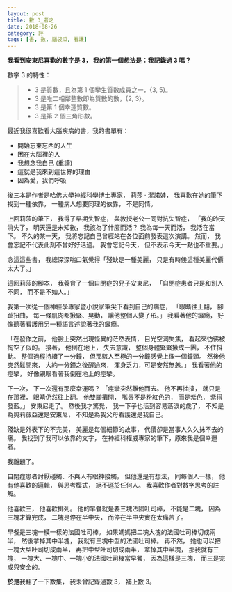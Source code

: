 ```yaml
---
layout: post
title: 數 3_者之
date: 2018-08-26
category: 評
tags: [書, 數, 腦袋瓜, 看護]
---
```


**我看到安東尼喜歡的數字是 3，
我的第一個想法是：我記錄過 3 嗎？**


數字 3 的特性：
>- 3 是質數，且為第 1 個孿生質數成員之一，\{3, 5\}。
>- 3 是唯二相鄰整數即為質數的數，\{2, 3\}。
>- 3 是第 1 個幸運質數。
>- 3 是第 2 個三角形數。


<!--more-->
最近我很喜歡看大腦疾病的書，我的書單有：
* 開始忘東忘西的人生
* 困在大腦裡的人
* 我想念我自己 (重讀)
* 這就是我來到這世界的理由
* 因為愛，我們呼吸

後三本是作者是哈佛大學神經科學博士專家，
莉莎 ‧ 潔諾娃，
我喜歡在她的筆下找到一種依靠，
一種病人想要同理的依靠，
不是同情。

上回莉莎的筆下，
我得了早期失智症，
與教授老公一同對抗失智症，
「我的昨天消失了，
明天還是未知數，
我該為了什麼而活？
我為每一天而活，
我活在當下。
不久的某一天，
我將忘記自己曾經站在各位面前發表這次演講。
然而，
我會忘記不代表此刻不曾好好活過。
我會忘記今天，
但不表示今天一點也不重要。」

念這這些書，
我總深深喘口氣覺得「殘缺是一種美麗，
只是有時候這種美麗代價太大了。」

這回莉莎的腳本，
我養育了一個自閉症的兒子安東尼，
「自閉症患者只是和別人不同，
而不是不如人。」

我第一次從一個神經學專家暨小說家筆尖下看到自己的病症，
「眼睛往上翻，
腳趾扭曲，
每一條肌肉都揪緊、晃動，
讓他整個人變了形。」
我看著他的癲癇，
好像聽著看護用另一種語言述說著我的癲癇。

「在發作之前，
他臉上突然出現怪異的茫然表情，
目光空洞失焦，
看起來彷彿被掏空了似的。
接著，
他倒在地上，
失去意識，
整個身體緊緊揪成一團，
不住抖動。
整個過程持續了一分鐘，
但那駭人至極的一分鐘感覺上像一個鐘頭。
然後他突然鬆開來，
大約一分鐘之後醒過來，
渾身乏力，可是安然無恙。」
我看著他的痙攣，
好像親眼看著我倒在地上的痙攣。

下一次，
下一次還有那麼幸運嗎？
「痙攣突然離他而去。
他不再抽搐，
就只是在那裡，
眼睛仍然往上翻。
他雙腳攤開，
嘴唇不是粉紅色的，
而是紫色，
紫得發藍。」
安東尼走了。
然後我才驚覺，
我一下子也活到容易落淚的歲了，
不知是為奧莉薇亞還是安東尼，
不知是為我父母看護還是我自己。

殘缺是外表下的不完美，
美麗是每個細節的故事，
代價卻是當事人久久抹不去的痛。
我找到了我可以依靠的文字，
在神經科權威專家的筆下，原來我是個幸運者。

我離題了。

自閉症患者討厭碰觸、不與人有眼神接觸，
但他還是有想法，
同每個人一樣，
他有他喜歡的邏輯，
與思考模式，
絕不遜於任何人。
我喜歡作者對數字思考的註解。

他喜歡三，
他喜歡排列。
他的早餐就是要三塊法國吐司棒，
不能是二塊，
因為三塊才算完成，
二塊是停在半中央，
而停在半中央實在太痛苦了。

早餐是三塊一模一樣的法國吐司棒。
如果媽媽把二塊大塊的法國吐司棒切成兩半，
然後拿掉其中半塊，
我就有三塊中型的法國吐司棒。
再不然，
她也可以把一塊大型吐司切成兩半，
再把中型吐司切成兩半，
拿掉其中半塊，
那我就有三塊，
一塊大、一塊中、一塊小的法國吐司棒當早餐，
因為這樣是三塊，
而三是完成與安全的。

**於是**我翻了一下數集，
我未曾記錄過數 3，
補上數 3。

